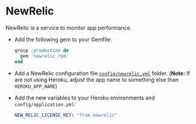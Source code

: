 # NewRelic

NewRelic is a service to monitor app performance.

* Add the following gem to your Gemfile:

  ```ruby
  group :production do
    gem 'newrelic_rpm'
  end
  ```

* Add a NewRelic configuration file [`config/newrelic.yml`](../templates/config/newrelic.yml) folder.
  (**Note:** If are not using Heroku, adjust the app name to something else than `HEROKU_APP_NAME`)

* Add the new variables to your Heroku environments and `config/application.yml`:

  ```yml
  NEW_RELIC_LICENSE_KEY: "from newrelic"
  ```
